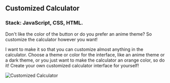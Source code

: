 ## Customized Calculator

### Stack: JavaScript, CSS, HTML.



Don't like the color of the button or do you prefer an anime theme?
So customize the calculator however you want!

I want to make it so that you can customize almost anything in the calculator.
Choose a theme or color for the interface, like an anime theme or a dark theme, or you just want to make the calculator an orange color, so do it!
Create your own customized calculator interface for yourself!

<img alt="Customized Calculator" src="https://lh3.googleusercontent.com/pw/AIL4fc88DvyRi-_oVZLrFREol2Jwl1N4YKhsFIIAoEojtsLjIoZ3Anbbyki3QD8eM1ddWsb1tLBdn-2SAedc0T3WhEZqtsWFfM9scyZegsUqRqBuQYKjgJPUBoVEMeQznC4INpkq-HVqb4e4wVEeRQ29yskcqNBqH1AYnDRVPZfQ4Pm9mNHbRF52_r0dodWs3o_I3JYQqJwxLYvQ0wlg_yeGCSA9Q9UvEEsu2HdJ8f6D0hxMOIdVLn3vvNpxm8zJa6pH-QtgAk6gAeB1ObBXAeU3_US0yWTUWeZZHEDntlPek7fofyEweEfzgvLgB0ToKe5UsMFbHXRBWDMFGTzcqKno43eXgAcmFJNsxuskRsVg1Y9MI5EkpU-NPy3LMNlVDgbEiep14Iuto6KU7l5ChAgGZZKar3ytJ9FaKrWaENoI5no59UwzYkSzoDfEIsJwgdgRZpPJnCPzwvDQqCTlCMIK7UNqtaluD4o5qCRXMT8XiS6fVCcVHRPyBn4RrO2iFyucPkqZB7mCCR0gSLoM8WCQHaB7SNrRJoF7QoFx89lsJzOFNVjzvJ7LUHy_r8vl9y-fTugseyMu06AZBgJT-FY0-oAPQzByqWseeVhpW-uRvQ4SN_XD6uWvLT1VWy0alucdZ6IhLN_IU-E5wI1HtBE-FxDahcoowjf8hc05uijxk0e39sFrDcDnpx6SIdAYuTTufR0ngdkXeuPBPWq1rnL7LSrmHHrNHOEGPZPfDzOxd-No8R58YZ-4TklADZYYP7Yl6F8fbmxEl9EsJzS3muvqKVxXCQFvHYpInIbtNmG5ISIBgIqGNV4fRdSATzUW4MmZIW1pf3VXiFIIKZfxmbJNFNWKRYt3oF6yyJWxO_Tf9TWm6SRZc5trirhV5QrB6icVoi9r3i-83MYo3KK2qAduD77bxp5O-Ijuyd72FG9jp_0nqTk3zOXNmpnyZ7L0jIW9SUTcP1FF4P_5ngFkWi8eHwYbttNlv1DMxpY7uqJv7cBDx3qeFvZJQN8-jkYmpszCth6rV7ORTX36wUtwlLgtuyPPuRObDr8eNKg6qJ0=w1560-h884-s-no?authuser=0"/>
